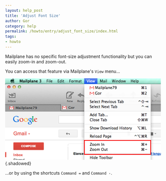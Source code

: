 ```yaml
---
layout: help_post
title: 'Adjust Font Size'
author: Gor
category: help
permalink: /howto/entry/adjust_font_size/index.html
tags:
- howto
---
```


Mailplane has no specific font-size adjustment functionality but you can easily zoom-in and zoom-out.

You can access that feature via Mailplane's `View` menu...

![screen1](/assets/howto/2014-02-10-adjust_font_size/screen1.png){.shadowed}

...or by using the shortcuts `Command =` and `Command -`.




